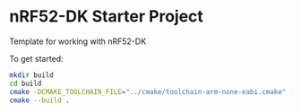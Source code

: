 # nRF52-DK Starter Project

Template for working with nRF52-DK

To get started:

```sh
mkdir build
cd build
cmake -DCMAKE_TOOLCHAIN_FILE="../cmake/toolchain-arm-none-eabi.cmake" -G Ninja ..
cmake --build .
```
